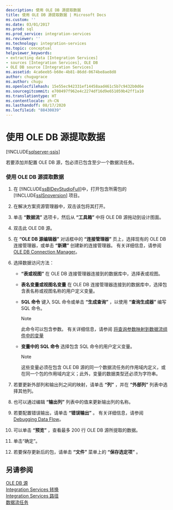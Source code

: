 ```yaml
---
description: 使用 OLE DB 源提取数据
title: 使用 OLE DB 源提取数据 | Microsoft Docs
ms.custom: ''
ms.date: 03/01/2017
ms.prod: sql
ms.prod_service: integration-services
ms.reviewer: ''
ms.technology: integration-services
ms.topic: conceptual
helpviewer_keywords:
- extracting data [Integration Services]
- sources [Integration Services], OLE DB
- OLE DB source [Integration Services]
ms.assetid: 4ca6eeb5-b60e-4b81-86dd-0674be8ae8d8
author: chugugrace
ms.author: chugu
ms.openlocfilehash: 15e55ec942331ef14458aad461c5b7c9432b0d6e
ms.sourcegitcommit: e700497f962e4c2274df16d9e651059b42ff1a10
ms.translationtype: HT
ms.contentlocale: zh-CN
ms.lasthandoff: 08/17/2020
ms.locfileid: "88430839"
---
```

# <a name="extract-data-by-using-the-ole-db-source"></a>使用 OLE DB 源提取数据

[!INCLUDE[sqlserver-ssis](../../includes/applies-to-version/sqlserver-ssis.md)]


  若要添加并配置 OLE DB 源，包必须已包含至少一个数据流任务。  
  
### <a name="to-extract-data-using-an-ole-db-source"></a>使用 OLE DB 源提取数据  
  
1.  在 [!INCLUDE[ssBIDevStudioFull](../../includes/ssbidevstudiofull-md.md)]中，打开包含所需包的 [!INCLUDE[ssISnoversion](../../includes/ssisnoversion-md.md)] 项目。  
  
2.  在解决方案资源管理器中，双击该包将其打开。  
  
3.  单击 **“数据流”** 选项卡，然后从 **“工具箱”** 中将 OLE DB 源拖动到设计图面。  
  
4.  双击此 OLE DB 源。  
  
5.  在 **“OLE DB 源编辑器”** 对话框中的 **“连接管理器”** 页上，选择现有的 OLE DB 连接管理器，或单击 **“新建”** 创建新的连接管理器。 有关详细信息，请参阅 [OLE DB Connection Manager](../../integration-services/connection-manager/ole-db-connection-manager.md)。  
  
6.  选择数据访问方法：  
  
    -   **“表或视图”** 在 OLE DB 连接管理器连接到的数据库中，选择表或视图。  
  
    -   **表名变量或视图名变量** 在 OLE DB 连接管理器连接到的数据库中，选择包含表名称或视图名称的用户定义变量。  
  
    -   **SQL 命令** 键入 SQL 命令或单击 **“生成查询”** ，以使用 **“查询生成器”** 编写 SQL 命令。  
  
        > [!NOTE]  
        >  此命令可以包含参数。 有关详细信息，请参阅 [将查询参数映射到数据流组件中的变量](../../integration-services/data-flow/map-query-parameters-to-variables-in-a-data-flow-component.md)  
  
    -   **变量中的 SQL 命令** 选择包含 SQL 命令的用户定义变量。  
  
        > [!NOTE]  
        >  这些变量必须在包含 OLE DB 源的同一个数据流任务的作用域内定义，或在同一个包的作用域内定义；此外，变量的数据类型还必须为字符串。  
  
7.  若要更新外部列和输出列之间的映射，请单击 **“列”** ，并在 **“外部列”** 列表中选择其他列。  
  
8.  也可以通过编辑 **“输出列”** 列表中的值来更新输出列的名称。  
  
9. 若要配置错误输出，请单击 **“错误输出”** 。 有关详细信息，请参阅 [Debugging Data Flow](../../integration-services/troubleshooting/debugging-data-flow.md)。  
  
10. 可以单击 **“预览”** ，查看最多 200 行 OLE DB 源所提取的数据。  
  
11. 单击“确定”。  
  
12. 若要保存更新后的包，请单击 **“文件”** 菜单上的 **“保存选定项”** 。  
  
## <a name="see-also"></a>另请参阅  
 [OLE DB 源](../../integration-services/data-flow/ole-db-source.md)   
 [Integration Services 转换](../../integration-services/data-flow/transformations/integration-services-transformations.md)   
 [Integration Services 路径](../../integration-services/data-flow/integration-services-paths.md)   
 [数据流任务](../../integration-services/control-flow/data-flow-task.md)  
  
  
